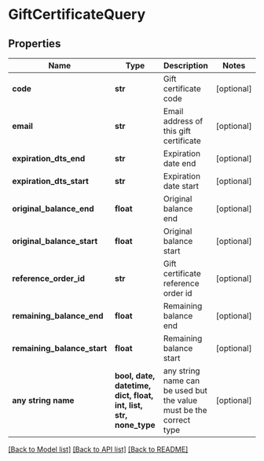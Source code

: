 # GiftCertificateQuery


## Properties
Name | Type | Description | Notes
------------ | ------------- | ------------- | -------------
**code** | **str** | Gift certificate code | [optional] 
**email** | **str** | Email address of this gift certificate | [optional] 
**expiration_dts_end** | **str** | Expiration date end | [optional] 
**expiration_dts_start** | **str** | Expiration date start | [optional] 
**original_balance_end** | **float** | Original balance end | [optional] 
**original_balance_start** | **float** | Original balance start | [optional] 
**reference_order_id** | **str** | Gift certificate reference order id | [optional] 
**remaining_balance_end** | **float** | Remaining balance end | [optional] 
**remaining_balance_start** | **float** | Remaining balance start | [optional] 
**any string name** | **bool, date, datetime, dict, float, int, list, str, none_type** | any string name can be used but the value must be the correct type | [optional]

[[Back to Model list]](../README.md#documentation-for-models) [[Back to API list]](../README.md#documentation-for-api-endpoints) [[Back to README]](../README.md)


